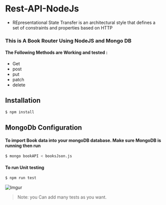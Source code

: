 # Rest-API-NodeJs
- REpresentational State Transfer is an architectural style that defines a set of constraints and properties based on HTTP

### This is A Book Router Using NodeJS and Mongo DB 

#### The Following Methods are Working and tested :

- Get
- post
- put
- patch
- delete

## Installation

```bash
$ npm install 
```


## MongoDb Configuration


#### To import Book data into your mongoDB database. Make sure MongoDB is running then run
```bash
$ mongo bookAPI < booksJson.js
```

#### To run Unit testing
```bash
$ npm run test
``` 

![Imgur](https://i.imgur.com/UCU3mXQ.png)

>Note: you Can add many tests  as you want.





